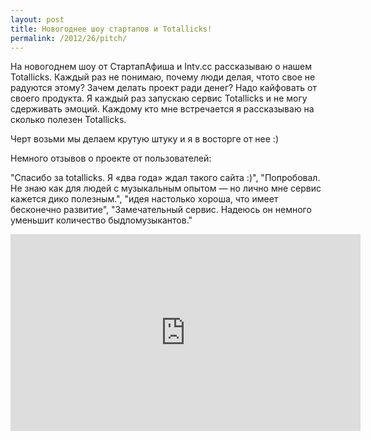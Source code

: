 ```yaml
---
layout: post
title: Новогоднее шоу стартапов и Totallicks!
permalink: /2012/26/pitch/
---
```


На новогоднем шоу от СтартапАфиша и Intv.cc рассказываю о нашем Totallicks. 
Каждый раз не понимаю, почему люди делая, чтото свое не радуются этому? Зачем делать проект ради денег? Надо кайфовать от своего продукта.
Я каждый раз запускаю сервис Totallicks и не могу сдерживать эмоций. Каждому кто мне встречается я рассказываю на сколько полезен Totallicks.

Черт возьми мы делаем крутую штуку и я в восторге от нее :)

Немного отзывов о проекте от пользователей:

"Спасибо за totallicks. Я «два года» ждал такого сайта :)", "Попробовал. Не знаю как для людей с музыкальным опытом — но лично мне сервис кажется дико полезным.", "идея настолько хороша, что имеет бесконечно развитие", "Замечательный сервис. Надеюсь он немного уменьшит количество быдломузыкантов."

<iframe width="560" height="315" src="http://www.youtube.com/embed/eEF47Kvnjl0" frameborder="0" allowfullscreen></iframe>
